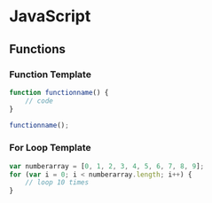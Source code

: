 # JavaScript

## Functions

### Function Template

```JavaScript
function functionname() {
    // code
}

functionname();
```

### For Loop Template

```JavaScript
var numberarray = [0, 1, 2, 3, 4, 5, 6, 7, 8, 9];
for (var i = 0; i < numberarray.length; i++) {
    // loop 10 times
}
```